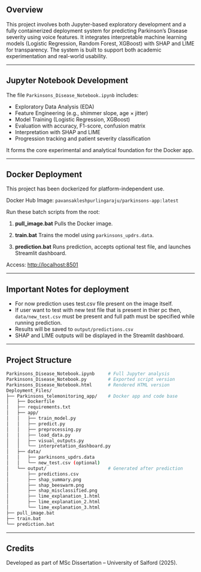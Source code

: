 Overview
--------
This project involves both Jupyter-based exploratory development and a fully containerized deployment system for predicting Parkinson’s Disease severity using voice features. It integrates interpretable machine learning models (Logistic Regression, Random Forest, XGBoost) with SHAP and LIME for transparency. The system is built to support both academic experimentation and real-world usability.

-----------------------------
Jupyter Notebook Development
-----------------------------
The file `Parkinsons_Disease_Notebook.ipynb` includes:
- Exploratory Data Analysis (EDA)
- Feature Engineering (e.g., shimmer slope, age × jitter)
- Model Training (Logistic Regression, XGBoost)
- Evaluation with accuracy, F1-score, confusion matrix
- Interpretation with SHAP and LIME
- Progression tracking and patient severity classification

It forms the core experimental and analytical foundation for the Docker app.




-----------------------------
Docker Deployment
-----------------------------
This project has been dockerized for platform-independent use.

Docker Hub Image:
`pavansakleshpurlingaraju/parkinsons-app:latest`

Run these batch scripts from the root:

1. **pull_image.bat**
   Pulls the Docker image.

2. **train.bat**
   Trains the model using `parkinsons_updrs.data`.

3. **prediction.bat**
   Runs prediction, accepts optional test file, and launches Streamlit dashboard.

Access: [http://localhost:8501](http://localhost:8501)



------------------------------
Important Notes for deployment
------------------------------
- For now prediction uses test.csv file present on the image itself.
- If user want to test with new test file that is present in thier pc then,
	`data/new_test.csv` must be present and full path must be specified while running prediction.
- Results will be saved to `output/predictions.csv`
- SHAP and LIME outputs will be displayed in the Streamlit dashboard.

-----------------------------
Project Structure
-----------------------------
```bash
Parkinsons_Disease_Notebook.ipynb     # Full Jupyter analysis
Parkinsons_Disease_Notebook.py        # Exported script version
Parkinsons_Disease_Notebook.html      # Rendered HTML version
Deployment_Files/
├── Parkinsons_telemonitoring_app/    # Docker app and code base
│   ├── Dockerfile
│   ├── requirements.txt
│   ├── app/
│   │   ├── train_model.py
│   │   ├── predict.py
│   │   ├── preprocessing.py
│   │   ├── load_data.py
│   │   ├── visual_outputs.py
│   │   └── interpretation_dashboard.py
│   ├── data/
│   │   ├── parkinsons_updrs.data
│   │   └── new_test.csv (optional)
│   └── output/                       # Generated after prediction
│       ├── predictions.csv
│       ├── shap_summary.png
│       ├── shap_beeswarm.png
│       ├── shap_misclassified.png
│       ├── lime_explanation_1.html
│       ├── lime_explanation_2.html
│       └── lime_explanation_3.html
├── pull_image.bat
├── train.bat
└── prediction.bat


```



-----------------------------
Credits
-----------------------------

Developed as part of MSc Dissertation – University of Salford (2025).
